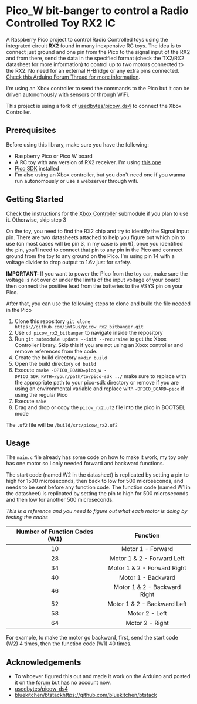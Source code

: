 # Pico_W bit-banger to control a Radio Controlled Toy RX2 IC

A  Raspberry Pico project to control Radio Controlled toys using the integrated circuit **RX2** found in many inexpensive RC toys. The idea is to connect just ground and one pin from the Pico to the signal input of the RX2 and from there, send the data in the specified format (check the TX2/RX2 datasheet for more information) to control up to two motors connected to the RX2. No need for an external H-Bridge or any extra pins connected. [Check this Arduino Forum Thread for more information](https://forum.arduino.cc/t/control-cheap-rc-toy-car-rx2-chip-with-arduino-using-only-one-pin-solved/167268/8).

I'm using an Xbox controller to send the commands to the Pico but it can be driven autonomously with sensors or through WiFi.

This project is using a fork of [usedbytes/picow_ds4](https://github.com/usedbytes/picow_ds4) to connect the Xbox Controller. 

## Prerequisites

Before using this library, make sure you have the following:

- Raspberry Pico or Pico W board
- A RC toy with any version of RX2 receiver. I'm using [this one](https://a.co/d/gfmupyS)
- [Pico SDK](https://www.raspberrypi.com/documentation/pico-sdk/) installed
- I'm also using an Xbox controller, but you don't need one if you wanna run autonomously or use a webserver through wifi.

## Getting Started

Check the instructions for the [Xbox Controller](https://github.com/intGus/picow_xbox_controller) submodule if you plan to use it. Otherwise, skip step 3

On the toy, you need to find the RX2 chip and try to identify the Signal Input pin. There are two datasheets attached to help you figure out which pin to use (on most cases will be pin 3, in my case is pin 6),
once you identified the pin, you'll need to connect that pin to any pin in the Pico and connect ground from the toy to any ground on the Pico. I'm using pin 14 with a voltage divider to drop output to 1.6v just for safety.

**IMPORTANT:** If you want to power the Pico from the toy car, make sure the voltage is not over or under the limits of the input voltage of your board! then connect the positive lead from the batteries to the VSYS pin on your Pico.

After that, you can use the following steps  to clone and build the file needed in the Pico

1. Clone this repository `git clone https://github.com/intGus/picow_rx2_bitbanger.git`
2. Use `cd picow_rx2_bitbanger` to navigate inside the repository
3. Run `git submodule update --init --recursive` to get the Xbox Controller library. Skip this if you are not using an Xbox controller and remove references from the code.
4. Create the build directory `mkdir build`
5. Open the build directory `cd build`
6. Execute `cmake -DPICO_BOARD=pico_w -DPICO_SDK_PATH=/your/path/to/pico-sdk ../` make sure to replace with the appropriate path to your pico-sdk directory or remove 
   if you are using an environmental variable and replace with `-DPICO_BOARD=pico` if using the regular Pico
7. Execute `make`
8. Drag and drop or copy the `picow_rx2.uf2` file into the pico in BOOTSEL mode

The `.uf2` file will be `/build/src/picow_rx2.uf2`

## Usage

The `main.c` file already has some code on how to make it work, my toy only has one motor so I only needed forward and backward functions.

The start code (named W2 in the datasheet) is replicated by setting a pin to high for 1500 microseconds, then back to low for 500 microseconds, and needs to be sent before any function code.
The function code (named W1 in the datasheet) is replicated by setting the pin to high for 500 microseconds and then low for another 500 microseconds.

*This is a reference and you need to figure out what each motor is doing by testing the codes*

| Number of Function Codes (W1) |           Function           |
|:-----------------------------:|:----------------------------:|
|               10              | Motor 1 - Forward            |
|               28              | Motor 1 & 2 - Forward Left   |
|               34              | Motor 1 & 2 - Forward Right  |
|               40              | Motor 1 - Backward           |
|               46              | Motor 1 & 2 - Backward Right |
|               52              | Motor 1 & 2 - Backward Left  |
|               58              | Motor 2 - Left               |
|               64              | Motor 2 - Right              |

For example, to make the motor go backward, first, send the start code (W2) 4 times, then the function code (W1) 40 times.

## Acknowledgements
* To whoever figured this out and made it work on the Arduino and posted it on the [forum](https://forum.arduino.cc/t/control-cheap-rc-toy-car-rx2-chip-with-arduino-using-only-one-pin-solved/167268/8) 
  but has no account now.
* [usedbytes/picow_ds4](https://github.com/usedbytes/picow_ds4)
* [bluekitchen/btstack](https://github.com/bluekitchen/btstack)https://github.com/bluekitchen/btstack